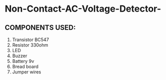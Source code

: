 # Non-Contact-AC-Voltage-Detector-


















## COMPONENTS USED:
1) Transistor BC547
2) Resistor 330ohm
3) LED
4) Buzzer 
5) Battery 9v
6) Bread board 
7) Jumper wires 











